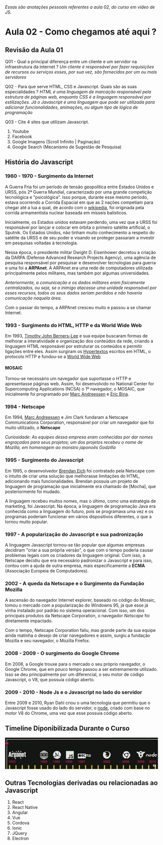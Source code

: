 _Essas são anotações pessoais referentes a aula 02, do curso em vídeo de JS._

# Aula 02 - Como chegamos até aqui ?

## Revisão da Aula 01

Q01 - Qual a principal diferença entre um cliente e um servidor na infraestrutura da internet ?
_Um cliente é responsável por fazer requisições de recursos ou serviços esses, por sua vez, são fornecidos por um ou mais servidores_

Q02 - Para que serve HTML, CSS e Javascript. Quais são as suas especialidades ?
_HTML é uma linguagem de marcação responsável pela estrutura de páginas web, enquanto CSS é a linguagem responsável por estilizações. Já o Javascript é uma linguagem que pode ser utilizada para adicionar funcionalidades, animações, ou algum tipo de lógica de programação_

Q03 - Cite 4 sites que utilizam Javascript.

1. Youtube
2. Facebook
3. Google Imagens (Scroll Infinito | Paginação)
4. Google Search (Mecanismo de Sugestão de Pesquisa)

## História do Javascript

### 1960 - 1970 - Surgimento da Internet

A Guerra Fria foi um período de tensão geopolítica entre Estados Unidos e URSS, pós 2ª Guerra Mundial, caracterizado por uma grande competição tecnológica e "psicológica". Isso porque, durante esse mesmo período, estava ocorrendo a Corrida Espacial em que as 2 nações competiam para chegar até a lua a qual, de acordo com o [wikipedia](https://pt.wikipedia.org/wiki/Corrida_espacial), foi originada pela corrida armamentista nuclear baseada em mísseis balísticos.

Inicialmente, os Estados unidos estavam perdendo, uma vez que a URSS foi responsável por lançar e colocar em órbita o primeiro satélite artificial, o Sputnik. Os Estados Unidos, não tinham muito conhecimento a respeito do satélite da URSS e de seu poder e visando se proteger passaram a investir em pesquisas voltadas à tecnologia.

Nessa época, o presidente militar Dwight D. Eisenhower decretou a criação da DARPA (Defense Advanced Research Projects Agency), uma agência de pesquisa responsável por pesquisar e desenvolver tecnologias para guerra e uma foi a **ARPAnet**. A ARPAnet era uma rede de computadores utilizada principalmente pelos militares, mas também por algumas universidades.

_Anteriormente, a comunicação e os dados militares eram fisicamente centralizados, ou seja, se o inimigo atacasse uma unidade responsável por esses recursos, todos os seus dados seriam perdidos e não haveria comunicação naquela área._

Com o passar do tempo, a ARPAnet cresceu muito e passou a se chamar Internet.

### 1993 - Surgimento do HTML, HTTP e da World Wide Web

Em 1993, [Timothy John Berners-Lee](https://pt.wikipedia.org/wiki/Tim_Berners-Lee) e sua equipe buscaram formas de melhorar a interatividade e organização dos conteúdos da rede, criando a linguagem HTML responsável por estruturar os conteúdos e permitir ligações entre eles. Assim surgiram os [Hypertextos](https://pt.wikipedia.org/wiki/Hipertexto) escritos em HTML, o protocolo HTTP e fundou-se a [World Wide Web](https://pt.wikipedia.org/wiki/WorldWideWeb)

#### MOSAIC

Tornou-se necessário um navegador que suportasse o HTTP e apresentasse páginas web. Assim, foi desenvolvido no National Center for Supercomputing Applications (NCSA) o 1º navegador, o MOSAIC, que inicialmente foi programado por [Marc Andreessen](https://pt.wikipedia.org/wiki/Marc_Andreessen) e [Eric Bina](https://pt.wikipedia.org/wiki/Eric_Bina).

### 1994 - Netscape

Em 1994, [Marc Andreessen](https://pt.wikipedia.org/wiki/Marc_Andreessen) e Jim Clark fundaram a Netscape Communications Corporation, responsável por criar um navegador que foi muito utilizado, o **Netscape**

_Curiosidade: As equipes dessa empresa eram conhecidas por dar nomes engraçados para seus projetos; um dos projetos recebeu o nome de Mozilla, em homenagem ao monstro japonoês Godzilla_

### 1995 - Surgimento do Javascript

Em 1995, o desenvolvedor [Brendan Eich](https://pt.wikipedia.org/wiki/Brendan_Eich) foi contratado pela Netscape com o intuito de criar uma solução que melhorasse limitações do HTML, adicionando mais funcionalidades. Brendan possuía um projeto de linguagem de programação que inicialmente era chamado de [Mocha], que posteriormente foi mudado.

A linguagem recebeu muitos nomes, mas o último, como uma estratégia de marketing, foi Javascript. Na época, a linguagem de programação Java era conhecida como a linguagem do futuro, pois se programava uma vez e os programas poderiam funcionar em vários dispositivos diferentes, o que a tornou muito popular.

### 1997 - A popularização do Javascript e sua padronização

A linguagem Javascript tornou-se tão popular que algumas empresas decidiram "criar a sua própria versão", o que com o tempo poderia causar problemas legais com os criadores da linguagem original. Com isso, a Netscape decidiu que era necessário padronizar o Javascript e para isso, contou com a ajuda de outra empresa, mais especificamente a **ECMA** (Associação Europeia de Computadores).

### 2002 - A queda da Netscape e o Surgimento da Fundação Mozilla

A ascensão do navegador Internet explorer, baseado no código do Mosaic, tomou o mercado com a popularização do Windowns 95, já que esse já vinha instalado por padrão no sistema operacional. Com isso, um dos principais produtos da Netscape Corporation, o navegador _Netscape_ foi diretamente impactado.

Com o tempo, Netscape Corporation faliu, mas grande parte da sua equipe ainda matinha o desejo de criar navegadores e assim, surgiu a fundação Mozilla e seu navegador, o Mozilla Firefox.

### 2008 - 2009 - O surgimento do Google Chrome

Em 2008, a Google trouxe para o mercado o seu próprio navegador, o Google Chrome, que em pouco tempo passou a ser extremamente utilizado. Isso se deu principalmente por um diferencial, o seu motor de código Javascript, o V8, que possuía código aberto.

### 2009 - 2010 - Node Js e o Javascript no lado do servidor

Entre 2009 e 2010, Ryan Dahl criou o uma tecnologia que permitiu que o Javascript fosse usado do lado do servidor, o [node](https://pt.wikipedia.org/wiki/Node.js), criado com base no motor V8 do Chrome, uma vez que esse possuia código aberto.

## Timeline Diponibilizada Durante o Curso

![Linha do tempo com os principais tópicos da história do javascript](timelineCursoEmVideo.jpg)

## Outras Tecnologias derivadas ou relacionadas ao Javascript

1. React
2. React Native
3. Angular
4. Vue
5. Cordova
6. Ionic
7. JQuery
8. Electron
